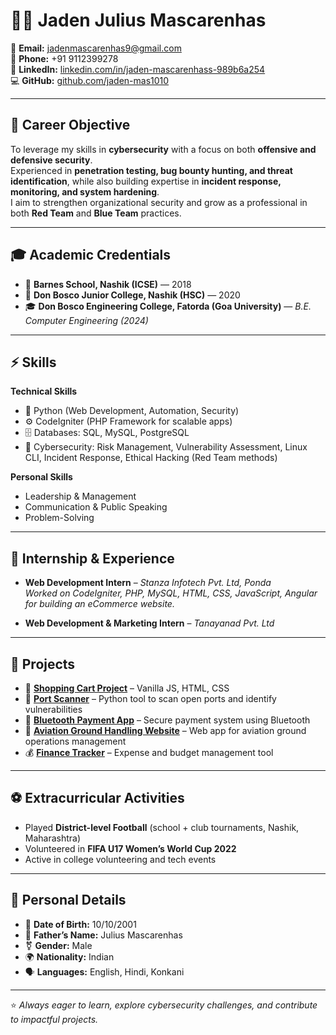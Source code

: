 # 👨‍💻 Jaden Julius Mascarenhas

📧 **Email:** jadenmascarenhas9@gmail.com  
📱 **Phone:** +91 9112399278  
🔗 **LinkedIn:** [linkedin.com/in/jaden-mascarenhass-989b6a254](https://www.linkedin.com/in/jaden-mascarenhass-989b6a254/)  
💻 **GitHub:** [github.com/jaden-mas1010](https://github.com/jaden-mas1010)  

---

## 🎯 Career Objective
To leverage my skills in **cybersecurity** with a focus on both **offensive and defensive security**.  
Experienced in **penetration testing, bug bounty hunting, and threat identification**, while also building expertise in **incident response, monitoring, and system hardening**.  
I aim to strengthen organizational security and grow as a professional in both **Red Team** and **Blue Team** practices.  

---

## 🎓 Academic Credentials
- 📘 **Barnes School, Nashik (ICSE)** — 2018  
- 📘 **Don Bosco Junior College, Nashik (HSC)** — 2020  
- 🎓 **Don Bosco Engineering College, Fatorda (Goa University)** — *B.E. Computer Engineering (2024)*  

---

## ⚡ Skills
**Technical Skills**  
- 🐍 Python (Web Development, Automation, Security)  
- ⚙️ CodeIgniter (PHP Framework for scalable apps)  
- 🗄️ Databases: SQL, MySQL, PostgreSQL  
- 🔐 Cybersecurity: Risk Management, Vulnerability Assessment, Linux CLI, Incident Response, Ethical Hacking (Red Team methods)  

**Personal Skills**  
- Leadership & Management  
- Communication & Public Speaking  
- Problem-Solving  

---

## 💼 Internship & Experience
- **Web Development Intern** – *Stanza Infotech Pvt. Ltd, Ponda*  
  *Worked on CodeIgniter, PHP, MySQL, HTML, CSS, JavaScript, Angular for building an eCommerce website.*  

- **Web Development & Marketing Intern** – *Tanayanad Pvt. Ltd*  

---

## 🚀 Projects
- 🛒 **[Shopping Cart Project](https://github.com/teamletsplay/e-commerce-website)** – Vanilla JS, HTML, CSS  
- 🔎 **[Port Scanner](https://github.com/jaden-mas1010/port-scanner)** – Python tool to scan open ports and identify vulnerabilities  
- 📱 **[Bluetooth Payment App](https://github.com/jaden-mas1010/Bluetooth-payment-app)** – Secure payment system using Bluetooth  
- 🛫 **[Aviation Ground Handling Website](https://github.com/jaden-mas1010/Aviation-Ground-Handling-Website)** – Web app for aviation ground operations management  
- 💰 **[Finance Tracker](https://github.com/jaden-mas1010/Finance-Tracker)** – Expense and budget management tool  

---

## ⚽ Extracurricular Activities
- Played **District-level Football** (school + club tournaments, Nashik, Maharashtra)  
- Volunteered in **FIFA U17 Women’s World Cup 2022**  
- Active in college volunteering and tech events  

---

## 📌 Personal Details
- 📅 **Date of Birth:** 10/10/2001  
- 👤 **Father’s Name:** Julius Mascarenhas  
- ⚧ **Gender:** Male  
- 🌍 **Nationality:** Indian  
- 🗣️ **Languages:** English, Hindi, Konkani  

---

⭐ *Always eager to learn, explore cybersecurity challenges, and contribute to impactful projects.*
